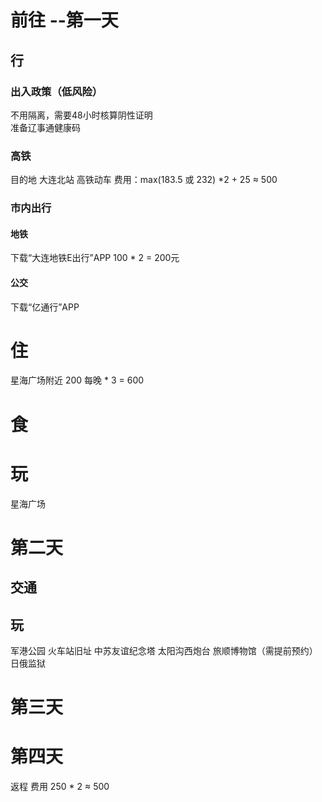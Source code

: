 # 前往 --第一天
## 行
### 出入政策（低风险）
不用隔离，需要48小时核算阴性证明  
准备辽事通健康码
### 高铁
目的地 大连北站 高铁动车 费用：max(183.5 或 232) *2 + 25 ≈ 500
### 市内出行 
#### 地铁
下载“大连地铁E出行”APP 100 * 2 = 200元
#### 公交
下载“亿通行”APP
# 住
星海广场附近 200 每晚 * 3 = 600
# 食
# 玩
星海广场
# 第二天
## 交通

## 玩

军港公园
火车站旧址
中苏友谊纪念塔
太阳沟西炮台
旅顺博物馆（需提前预约）
日俄监狱

# 第三天
# 第四天
返程 费用 250 * 2 ≈ 500